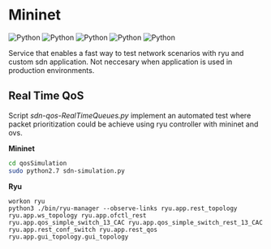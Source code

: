 # Mininet 
![Python](https://img.shields.io/badge/mininet-v2.1.1-orange)
![Python](https://img.shields.io/badge/ryuframework-4.34-blue)
![Python](https://img.shields.io/badge/python-v2.7-blue)
![Python](https://img.shields.io/badge/python-v3.6-blue)
![Python](https://img.shields.io/badge/platform-linux--64%7Cwin--64-lightgrey)

Service that enables a fast way to test network scenarios with ryu and custom sdn application. Not neccesary when application is used in production environments.

## Real Time QoS
Script *sdn-qos-RealTimeQueues.py* implement an automated test where packet prioritization could be achieve using ryu controller with mininet and ovs.

**Mininet**
```bash
cd qosSimulation
sudo python2.7 sdn-simulation.py 
```

**Ryu**
```
workon ryu
python3 ./bin/ryu-manager --observe-links ryu.app.rest_topology ryu.app.ws_topology ryu.app.ofctl_rest ryu.app.qos_simple_switch_13_CAC ryu.app.qos_simple_switch_rest_13_CAC ryu.app.rest_conf_switch ryu.app.rest_qos ryu.app.gui_topology.gui_topology
```